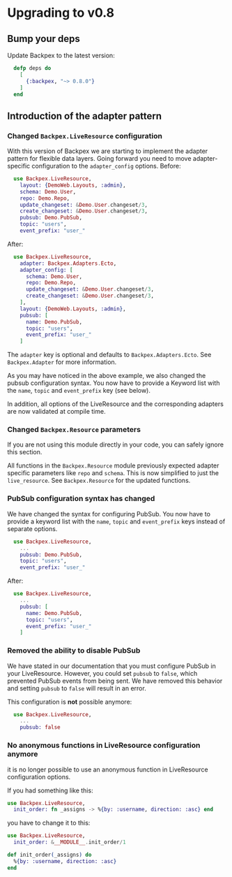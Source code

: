 # Upgrading to v0.8

## Bump your deps

Update Backpex to the latest version:

```elixir
  defp deps do
    [
      {:backpex, "~> 0.8.0"}
    ]
  end
```

## Introduction of the adapter pattern

### Changed `Backpex.LiveResource` configuration

With this version of Backpex we are starting to implement the adapter pattern for flexible data layers.
Going forward you need to move adapter-specific configuration to the `adapter_config` options. Before:

```elixir
  use Backpex.LiveResource,
    layout: {DemoWeb.Layouts, :admin},
    schema: Demo.User,
    repo: Demo.Repo,
    update_changeset: &Demo.User.changeset/3,
    create_changeset: &Demo.User.changeset/3,
    pubsub: Demo.PubSub,
    topic: "users",
    event_prefix: "user_"
```

After:

```elixir
  use Backpex.LiveResource,
    adapter: Backpex.Adapters.Ecto,
    adapter_config: [
      schema: Demo.User,
      repo: Demo.Repo,
      update_changeset: &Demo.User.changeset/3,
      create_changeset: &Demo.User.changeset/3,
    ],
    layout: {DemoWeb.Layouts, :admin},
    pubsub: [
      name: Demo.PubSub,
      topic: "users",
      event_prefix: "user_"
    ]
```

The `adapter` key is optional and defaults to `Backpex.Adapters.Ecto`. See `Backpex.Adapter` for more information.

As you may have noticed in the above example, we also changed the pubsub configuration syntax. 
You now have to provide a Keyword list with the `name`, `topic` and `event_prefix` key (see below).

In addition, all options of the LiveResource and the corresponding adapters are now validated at compile time.

### Changed `Backpex.Resource` parameters

If you are not using this module directly in your code, you can safely ignore this section.

All functions in the `Backpex.Resource` module previously expected adapter specific parameters like `repo` and `schema`.
This is now simplified to just the `live_resource`. See `Backpex.Resource` for the updated functions.

### PubSub configuration syntax has changed

We have changed the syntax for configuring PubSub. You now have to provide a keyword list with the `name`, `topic` and 
`event_prefix` keys instead of separate options.

```elixir
  use Backpex.LiveResource,
    ...
    pubsub: Demo.PubSub,
    topic: "users",
    event_prefix: "user_"
```

After:

```elixir
  use Backpex.LiveResource,
    ...
    pubsub: [
      name: Demo.PubSub,
      topic: "users",
      event_prefix: "user_"
    ]
```

### Removed the ability to disable PubSub

We have stated in our documentation that you must configure PubSub in your LiveResource. However, you could set `pubsub` 
to `false`, which prevented PubSub events from being sent. We have removed this behavior and setting  `pubsub` to `false` 
will result in an error.

This configuration is **not** possible anymore:

```elixir
  use Backpex.LiveResource,
    ...
    pubsub: false
```

### No anonymous functions in LiveResource configuration anymore

it is no longer possible to use an anonymous function in LiveResource configuration options.

If you had something like this:

```elixir
use Backpex.LiveResource,
  init_order: fn _assigns -> %{by: :username, direction: :asc} end
```

you have to change it to this:

```elixir
use Backpex.LiveResource,
  init_order: &__MODULE__.init_order/1

def init_order(_assigns) do
  %{by: :username, direction: :asc}
end
```
